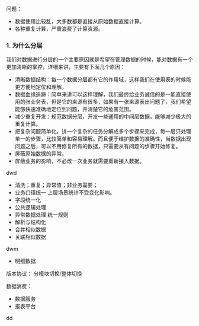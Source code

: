 
问题：
- 数据使用比较乱，大多数都是直接从原始数据直接计算。
- 各种重复计算，严重浪费了计算资源。

### 1. 为什么分层

我们对数据进行分层的一个主要原因就是希望在管理数据的时候，能对数据有一个更加清晰的掌控，详细来讲，主要有下面几个原因：
- 清晰数据结构：每一个数据分层都有它的作用域，这样我们在使用表的时候能更方便地定位和理解。
- 数据血缘追踪：简单来讲可以这样理解，我们最终给业务诚信的是一能直接使用的张业务表，但是它的来源有很多，如果有一张来源表出问题了，我们希望能够快速准确地定位到问题，并清楚它的危害范围。
- 减少重复开发：规范数据分层，开发一些通用的中间层数据，能够减少极大的重复计算。
- 把复杂问题简单化。讲一个复杂的任务分解成多个步骤来完成，每一层只处理单一的步骤，比较简单和容易理解。而且便于维护数据的准确性，当数据出现问题之后，可以不用修复所有的数据，只需要从有问题的步骤开始修复。
- 屏蔽原始数据的异常。
- 屏蔽业务的影响，不必改一次业务就需要重新接入数据。




dwd
- 清洗；重复；异常值；非业务需要；
- 业务口径统一 上层场景统计不受变化影响。
- 字段统一化
- 公共逻辑处理
- 异常数据处理 统一规则
- 解析与结构化
- 合并相似数据
- 关联相似数据

dwm
- 明细数据


版本协议：
分模块切换/整体切换


数据消费：
- 数据服务
- 报表平台












dd
